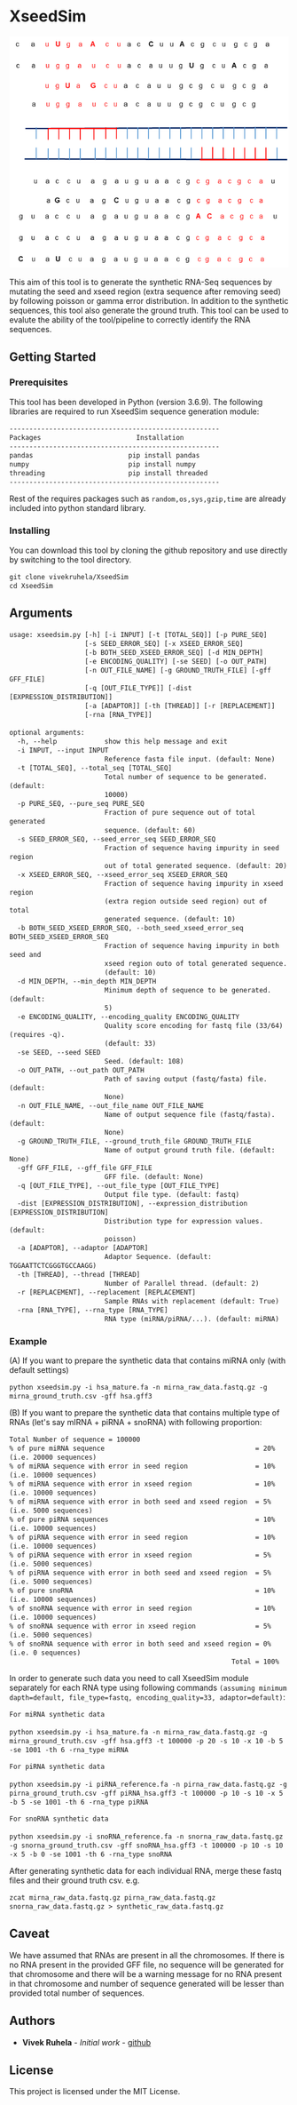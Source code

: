 # XseedSim

![XseedSim Synthetic Sequence Simulator](synthetic_reads.png)

This aim of this tool is to generate the synthetic RNA-Seq sequences by mutating the seed and xseed region (extra sequence after removing seed) by following poisson or gamma error distribution. In addition to the synthetic sequences, this tool also generate the ground truth. This tool can be used to evalute the ability of the tool/pipeline to correctly identify the RNA sequences.

## Getting Started

### Prerequisites

This tool has been developed in Python (version 3.6.9). The following libraries are required to run XseedSim sequence generation module:

```
-----------------------------------------------------
Packages                        Installation
-----------------------------------------------------
pandas                        pip install pandas
numpy                         pip install numpy
threading                     pip install threaded
-----------------------------------------------------
```
Rest of the requires packages such as `random,os,sys,gzip,time` are already included into python standard library.


### Installing

You can download this tool by cloning the github repository and use directly by switching to the tool directory.

```
git clone vivekruhela/XseedSim
cd XseedSim
```

## Arguments

```
usage: xseedsim.py [-h] [-i INPUT] [-t [TOTAL_SEQ]] [-p PURE_SEQ]
                   [-s SEED_ERROR_SEQ] [-x XSEED_ERROR_SEQ]
                   [-b BOTH_SEED_XSEED_ERROR_SEQ] [-d MIN_DEPTH]
                   [-e ENCODING_QUALITY] [-se SEED] [-o OUT_PATH]
                   [-n OUT_FILE_NAME] [-g GROUND_TRUTH_FILE] [-gff GFF_FILE]
                   [-q [OUT_FILE_TYPE]] [-dist [EXPRESSION_DISTRIBUTION]]
                   [-a [ADAPTOR]] [-th [THREAD]] [-r [REPLACEMENT]]
                   [-rna [RNA_TYPE]]

optional arguments:
  -h, --help            show this help message and exit
  -i INPUT, --input INPUT
                        Reference fasta file input. (default: None)
  -t [TOTAL_SEQ], --total_seq [TOTAL_SEQ]
                        Total number of sequence to be generated. (default:
                        10000)
  -p PURE_SEQ, --pure_seq PURE_SEQ
                        Fraction of pure sequence out of total generated
                        sequence. (default: 60)
  -s SEED_ERROR_SEQ, --seed_error_seq SEED_ERROR_SEQ
                        Fraction of sequence having impurity in seed region
                        out of total generated sequence. (default: 20)
  -x XSEED_ERROR_SEQ, --xseed_error_seq XSEED_ERROR_SEQ
                        Fraction of sequence having impurity in xseed region
                        (extra region outside seed region) out of total
                        generated sequence. (default: 10)
  -b BOTH_SEED_XSEED_ERROR_SEQ, --both_seed_xseed_error_seq BOTH_SEED_XSEED_ERROR_SEQ
                        Fraction of sequence having impurity in both seed and
                        xseed region outo of total generated sequence.
                        (default: 10)
  -d MIN_DEPTH, --min_depth MIN_DEPTH
                        Minimum depth of sequence to be generated. (default:
                        5)
  -e ENCODING_QUALITY, --encoding_quality ENCODING_QUALITY
                        Quality score encoding for fastq file (33/64) (requires -q).
                        (default: 33)
  -se SEED, --seed SEED
                        Seed. (default: 108)
  -o OUT_PATH, --out_path OUT_PATH
                        Path of saving output (fastq/fasta) file. (default:
                        None)
  -n OUT_FILE_NAME, --out_file_name OUT_FILE_NAME
                        Name of output sequence file (fastq/fasta). (default:
                        None)
  -g GROUND_TRUTH_FILE, --ground_truth_file GROUND_TRUTH_FILE
                        Name of output ground truth file. (default: None)
  -gff GFF_FILE, --gff_file GFF_FILE
                        GFF file. (default: None)
  -q [OUT_FILE_TYPE], --out_file_type [OUT_FILE_TYPE]
                        Output file type. (default: fastq)
  -dist [EXPRESSION_DISTRIBUTION], --expression_distribution [EXPRESSION_DISTRIBUTION]
                        Distribution type for expression values. (default:
                        poisson)
  -a [ADAPTOR], --adaptor [ADAPTOR]
                        Adaptor Sequence. (default: TGGAATTCTCGGGTGCCAAGG)
  -th [THREAD], --thread [THREAD]
                        Number of Parallel thread. (default: 2)
  -r [REPLACEMENT], --replacement [REPLACEMENT]
                        Sample RNAs with replacement (default: True)
  -rna [RNA_TYPE], --rna_type [RNA_TYPE]
                        RNA type (miRNA/piRNA/...). (default: miRNA)

```

### Example

(A) If you want to prepare the synthetic data that contains miRNA only (with default settings)

```
python xseedsim.py -i hsa_mature.fa -n mirna_raw_data.fastq.gz -g mirna_ground_truth.csv -gff hsa.gff3
```

(B) If you want to prepare the synthetic data that contains multiple type of RNAs (let's say mIRNA + piRNA + snoRNA) with following proportion:

```
Total Number of sequence = 100000
% of pure miRNA sequence                                      = 20% (i.e. 20000 sequences)
% of miRNA sequence with error in seed region                 = 10% (i.e. 10000 sequences)
% of miRNA sequence with error in xseed region                = 10% (i.e. 10000 sequences)
% of miRNA sequence with error in both seed and xseed region  = 5% (i.e. 5000 sequences)
% of pure piRNA sequences                                     = 10% (i.e. 10000 sequences)
% of piRNA sequence with error in seed region                 = 10% (i.e. 10000 sequences)
% of piRNA sequence with error in xseed region                = 5% (i.e. 5000 sequences)
% of piRNA sequence with error in both seed and xseed region  = 5% (i.e. 5000 sequences)
% of pure snoRNA                                              = 10% (i.e. 10000 sequences)
% of snoRNA sequence with error in seed region                = 10% (i.e. 10000 sequences)
% of snoRNA sequence with error in xseed region               = 5% (i.e. 5000 sequences)
% of snoRNA sequence with error in both seed and xseed region = 0% (i.e. 0 sequences)
                                                        Total = 100%
```

In order to generate such data you need to call XseedSim module separately for each RNA type using following commands `(assuming minimum dapth=default, file_type=fastq, encoding_quality=33, adaptor=default)`:

```
For miRNA synthetic data

python xseedsim.py -i hsa_mature.fa -n mirna_raw_data.fastq.gz -g mirna_ground_truth.csv -gff hsa.gff3 -t 100000 -p 20 -s 10 -x 10 -b 5 -se 1001 -th 6 -rna_type miRNA
```

```
For piRNA synthetic data

python xseedsim.py -i piRNA_reference.fa -n pirna_raw_data.fastq.gz -g pirna_ground_truth.csv -gff piRNA_hsa.gff3 -t 100000 -p 10 -s 10 -x 5 -b 5 -se 1001 -th 6 -rna_type piRNA
```

```
For snoRNA synthetic data

python xseedsim.py -i snoRNA_reference.fa -n snorna_raw_data.fastq.gz -g snorna_ground_truth.csv -gff snoRNA_hsa.gff3 -t 100000 -p 10 -s 10 -x 5 -b 0 -se 1001 -th 6 -rna_type snoRNA
```
After generating synthetic data for each individual RNA, merge these fastq files and their ground truth csv. e.g.
```
zcat mirna_raw_data.fastq.gz pirna_raw_data.fastq.gz snorna_raw_data.fastq.gz > synthetic_raw_data.fastq.gz
```

## Caveat

We have assumed that RNAs are present in  all the chromosomes. If there is no RNA present in the provided GFF file, no sequence will be generated for that chromosome and there will be a warning message for no RNA present in that chromosome and number of sequence generated will be lesser than provided total number of sequences.
## Authors

* **Vivek Ruhela** - *Initial work* - [github](https://github.com/vivekruhela)


## License

This project is licensed under the MIT License.
